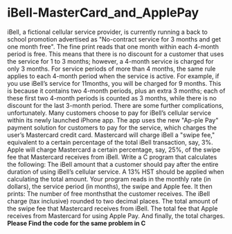 # iBell-MasterCard_and_ApplePay
iBell, a fictional cellular service provider, is currently running a back to school promotion advertised as "No-contract service for 3 months and get one month free". The fine print reads that one month within each 4-month period is free. This means that there is no discount for a customer that uses the service for 1 to 3 months; however, a 4-month service is charged for only 3 months. For service periods of more than 4 months, the same rule applies to each 4-month period when the service is active. For example, if you use iBell’s service for 11months, you will be charged for 9 months. This is because it contains two 4-month periods, plus an extra 3 months; each of these first two 4-month periods is counted as 3 months, while there is no discount for the last 3-month period.     There are some further complications, unfortunately. Many customers choose to pay for iBell’s cellular service within its newly launched iPhone app. The app uses the new "Ap-ple Pay" payment solution for customers to pay for the service, which charges the user’s Mastercard credit card. Mastercard will charge iBell a "swipe fee," equivalent to a certain percentage of the total iBell transaction, say, 3%. Apple will charge Mastercard a certain percentage, say, 25%, of the swipe fee that Mastercard receives from iBell.     Write a C program that calculates the following:     The iBell amount that a customer should pay after the entire duration of using iBell’s cellular service. A 13% HST should be applied when calculating the total amount. Your program reads in the monthly rate (in dollars), the service period (in months), the swipe and Apple fee. It then prints:  The number of free monthsthat the customer receives. The iBell charge (tax inclusive) rounded to two decimal places. The total amount of the swipe fee that Mastercard receives from iBell. The total fee that Apple receives from Mastercard for using Apple Pay. And finally, the total charges. **Please Find the code for the same problem in C**
